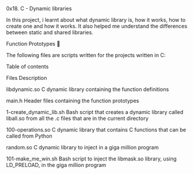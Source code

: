 0x18. C - Dynamic libraries

In this project, i learnt about what dynamic library is, how it works, how to create one and how it works. It also helped me understand the differences between static and shared libraries.

Function Prototypes 💾

The following files are scripts written for the projects written in C:

Table of contents

Files Description

libdynamic.so C dynamic library containing the function definitions

main.h Header files containing the function prototypes

1-create_dynamic_lib.sh Bash script that creates a dynamic library called liball.so from all the .c files that are in the current directory

100-operations.so C dynamic library that contains C functions that can be called from Python

random.so C dynamic library to inject in a giga million program

101-make_me_win.sh Bash script to inject the libmask.so library, using LD_PRELOAD, in the giga million program

